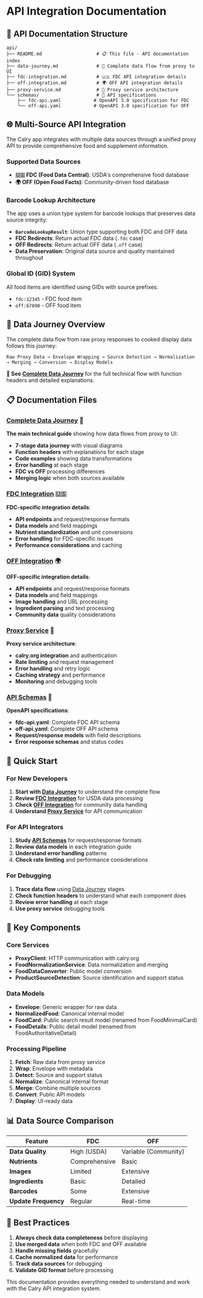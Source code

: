# API Integration Documentation

## 📁 API Documentation Structure

```
api/
├── README.md                    # 📋 This file - API documentation index
├── data-journey.md              # 🎯 Complete data flow from proxy to UI
├── fdc-integration.md           # 🇺🇸 FDC API integration details
├── off-integration.md           # 🌍 OFF API integration details
├── proxy-service.md             # 🔌 Proxy service architecture
└── schemas/                     # 📄 API specifications
    ├── fdc-api.yaml            # OpenAPI 3.0 specification for FDC
    └── off-api.yaml            # OpenAPI 3.0 specification for OFF
```

## 🌐 Multi-Source API Integration

The Calry app integrates with multiple data sources through a unified proxy API to provide comprehensive food and supplement information.

### Supported Data Sources

- **🇺🇸 FDC (Food Data Central)**: USDA's comprehensive food database
- **🌍 OFF (Open Food Facts)**: Community-driven food database

### Barcode Lookup Architecture

The app uses a union type system for barcode lookups that preserves data source integrity:

- **`BarcodeLookupResult`**: Union type supporting both FDC and OFF data
- **FDC Redirects**: Return actual FDC data (`.fdc` case)
- **OFF Redirects**: Return actual OFF data (`.off` case)
- **Data Preservation**: Original data source and quality maintained throughout

### Global ID (GID) System

All food items are identified using GIDs with source prefixes:
- `fdc:12345` - FDC food item
- `off:67890` - OFF food item

## 🎯 Data Journey Overview

The complete data flow from raw proxy responses to cooked display data follows this journey:

```
Raw Proxy Data → Envelope Wrapping → Source Detection → Normalization → Merging → Conversion → Display Models
```

**📖 See [Complete Data Journey](data-journey.md)** for the full technical flow with function headers and detailed explanations.

## 📋 Documentation Files

### [Complete Data Journey](data-journey.md) 🎯
**The main technical guide** showing how data flows from proxy to UI:
- **7-stage data journey** with visual diagrams
- **Function headers** with explanations for each stage
- **Code examples** showing data transformations
- **Error handling** at each stage
- **FDC vs OFF** processing differences
- **Merging logic** when both sources available

### [FDC Integration](fdc-integration.md) 🇺🇸
**FDC-specific integration details**:
- **API endpoints** and request/response formats
- **Data models** and field mappings
- **Nutrient standardization** and unit conversions
- **Error handling** for FDC-specific issues
- **Performance considerations** and caching

### [OFF Integration](off-integration.md) 🌍
**OFF-specific integration details**:
- **API endpoints** and request/response formats  
- **Data models** and field mappings
- **Image handling** and URL processing
- **Ingredient parsing** and text processing
- **Community data** quality considerations

### [Proxy Service](proxy-service.md) 🔌
**Proxy service architecture**:
- **calry.org integration** and authentication
- **Rate limiting** and request management
- **Error handling** and retry logic
- **Caching strategy** and performance
- **Monitoring** and debugging tools

### [API Schemas](schemas/) 📄
**OpenAPI specifications**:
- **fdc-api.yaml**: Complete FDC API schema
- **off-api.yaml**: Complete OFF API schema
- **Request/response models** with field descriptions
- **Error response schemas** and status codes

## 🚀 Quick Start

### For New Developers
1. **Start with [Data Journey](data-journey.md)** to understand the complete flow
2. **Review [FDC Integration](fdc-integration.md)** for USDA data processing
3. **Check [OFF Integration](off-integration.md)** for community data handling
4. **Understand [Proxy Service](proxy-service.md)** for API communication

### For API Integrators
1. **Study [API Schemas](schemas/)** for request/response formats
2. **Review data models** in each integration guide
3. **Understand error handling** patterns
4. **Check rate limiting** and performance considerations

### For Debugging
1. **Trace data flow** using [Data Journey](data-journey.md) stages
2. **Check function headers** to understand what each component does
3. **Review error handling** at each stage
4. **Use proxy service** debugging tools

## 🔧 Key Components

### Core Services
- **ProxyClient**: HTTP communication with calry.org
- **FoodNormalizationService**: Data normalization and merging
- **FoodDataConverter**: Public model conversion
- **ProductSourceDetection**: Source identification and support status

### Data Models
- **Envelope<T>**: Generic wrapper for raw data
- **NormalizedFood**: Canonical internal model
- **FoodCard**: Public search result model (renamed from FoodMinimalCard)
- **FoodDetails**: Public detail model (renamed from FoodAuthoritativeDetail)

### Processing Pipeline
1. **Fetch**: Raw data from proxy service
2. **Wrap**: Envelope with metadata
3. **Detect**: Source and support status
4. **Normalize**: Canonical internal format
5. **Merge**: Combine multiple sources
6. **Convert**: Public API models
7. **Display**: UI-ready data

## 📊 Data Source Comparison

| Feature | FDC | OFF |
|---------|-----|-----|
| **Data Quality** | High (USDA) | Variable (Community) |
| **Nutrients** | Comprehensive | Basic |
| **Images** | Limited | Extensive |
| **Ingredients** | Basic | Detailed |
| **Barcodes** | Some | Extensive |
| **Update Frequency** | Regular | Real-time |

## 🎯 Best Practices

1. **Always check data completeness** before displaying
2. **Use merged data** when both FDC and OFF available
3. **Handle missing fields** gracefully
4. **Cache normalized data** for performance
5. **Track data sources** for debugging
6. **Validate GID format** before processing

This documentation provides everything needed to understand and work with the Calry API integration system.